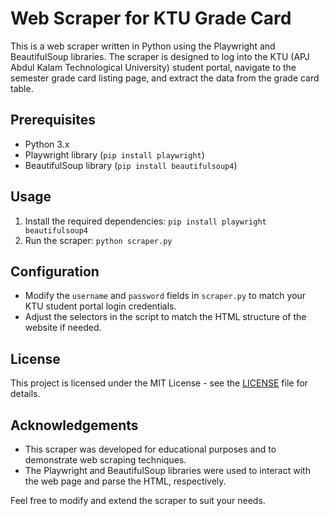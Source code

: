 # Web Scraper for KTU Grade Card

This is a web scraper written in Python using the Playwright and BeautifulSoup libraries. The scraper is designed to log into the KTU (APJ Abdul Kalam Technological University) student portal, navigate to the semester grade card listing page, and extract the data from the grade card table.

## Prerequisites

- Python 3.x
- Playwright library (`pip install playwright`)
- BeautifulSoup library (`pip install beautifulsoup4`)

## Usage

1. Install the required dependencies:
    `pip install playwright beautifulsoup4`
2. Run the scraper:
    `python scraper.py`

## Configuration

- Modify the `username` and `password` fields in `scraper.py` to match your KTU student portal login credentials.
- Adjust the selectors in the script to match the HTML structure of the website if needed.

## License

This project is licensed under the MIT License - see the [LICENSE](LICENSE) file for details.

## Acknowledgements

- This scraper was developed for educational purposes and to demonstrate web scraping techniques.
- The Playwright and BeautifulSoup libraries were used to interact with the web page and parse the HTML, respectively.

Feel free to modify and extend the scraper to suit your needs.
